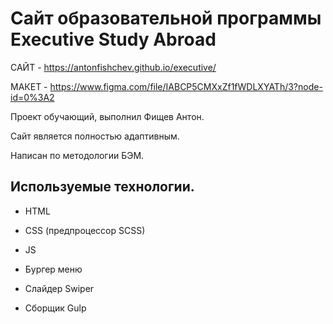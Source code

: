 ﻿# Сайт образовательной программы Executive Study Abroad
 
 САЙТ - <https://antonfishchev.github.io/executive/>
 
 МАКЕТ - <https://www.figma.com/file/IABCP5CMXxZf1fWDLXYATh/3?node-id=0%3A2>
 
 Проект обучающий, выполнил Фищев Антон.
 
 Сайт является полностью адаптивным. 
 
 Написан по методологии БЭМ.
 
 ## Используемые технологии.
 - HTML
 - CSS (предпроцессор SCSS)
 - JS

- Бургер меню
- Слайдер Swiper
- Сборщик Gulp
